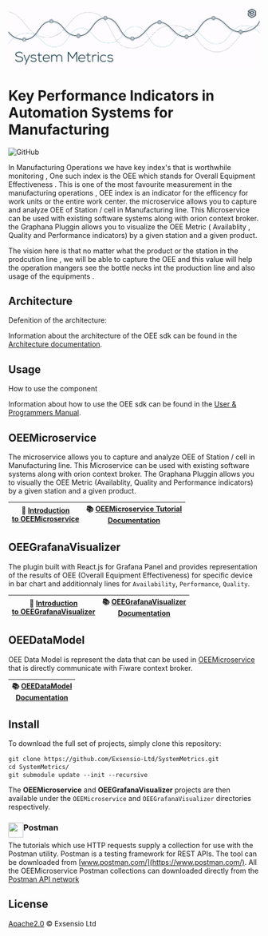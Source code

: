 ![Screenshot](img/SystemMetrics_Cover.png)


# Key Performance Indicators in Automation Systems for Manufacturing

![GitHub](https://img.shields.io/github/license/Exsensio-Ltd/SystemMetrics)

In Manufacturing Operations we have key index's that is worthwhile monitoring , One such index is the OEE which stands for Overall Equipment Effectiveness . This is one of the most favourite measurement in the manufacturing operations , OEE index is an indicator for the efficency for work units or the entire work center.
the microservice allows you to capture and analyze OEE of Station / cell in Manufacturing line. This Microservice can be used with existing software systems along with orion context broker. the Graphana Pluggin allows you to visualize the OEE Metric ( Availablity , Quality and Performance indicators) by a given station and a given product.

The vision here is that no matter what the product or the station in the prodcution line , we will be able to capture the OEE and this value will help the operation mangers see the bottle necks int the production line and also usage of the equipments .

## Architecture

Defenition of the architecture:

Information about the architecture of the OEE sdk can be found in the [Architecture documentation](docs/architecture.md).

## Usage

How to use the component

Information about how to use the OEE sdk can be found in the [User & Programmers Manual](docs/usermanual.md).

## OEEMicroservice

The microservice allows you to capture and analyze OEE of Station / cell in Manufacturing line. This Microservice can be used with existing software systems along with orion context broker. The Graphana Pluggin allows you to visually the OEE Metric (Availablity, Quality and Performance indicators) by a given station and a given product.

| :movie_camera: [Introduction<br>to OEEMicroservice](https://youtu.be/ExoQgXBQ5n4?t=65) | :books: [OEEMicroservice Tutorial<br>Documentation](https://github.com/Exsensio-Ltd/OEEMicroservice) |
| -------------------------------------------------------------------- | --- |

## OEEGrafanaVisualizer

The plugin built with React.js for Grafana Panel and provides representation of the results of OEE (Overall Equipment Effectiveness) for specific device in bar chart and additionnaly lines for `Availability`, `Performance`, `Quality`.

| :movie_camera: [Introduction<br>to OEEGrafanaVisualizer](https://youtu.be/ExoQgXBQ5n4?t=235) | :books: [OEEGrafanaVisualizer<br>Documentation](https://github.com/Exsensio-Ltd/OEEGrafanaVisualizer) |
| -------------------------------------------------------------------- | --- |

## OEEDataModel

OEE Data Model is represent the data that can be used in [OEEMicroservice](https://github.com/Exsensio-Ltd/OEEMicroservice) that is directly communicate with Fiware context broker.

| :books: [OEEDataModel<br>Documentation](https://github.com/Exsensio-Ltd/OEEDataModel) |
| -------------------------------------------------------------------- |

## Install

To download the full set of projects, simply clone this repository:

```console
git clone https://github.com/Exsensio-Ltd/SystemMetrics.git
cd SystemMetrics/
git submodule update --init --recursive
```

The **OEEMicroservice** and **OEEGrafanaVisualizer** projects are then available under the `OEEMicroservice` and `OEEGrafanaVisualizer` directories respectively.

### Postman <img src="https://www.postman.com/favicon-32x32.png" align="left"  height="30" width="30">

The tutorials which use HTTP requests supply a collection for use with the Postman utility. Postman is a testing
framework for REST APIs. The tool can be downloaded from [www.postman.com/](https://www.postman.com/). All the OEEMicroservice
Postman collections can downloaded directly from the
[Postman API network](https://documenter.getpostman.com/view/16273471/TzeWJ91y)

## License

[Apache2.0](LICENSE) © Exsensio Ltd
